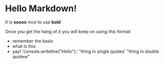 # Hello Markdown!

It is **soooo** nice to use **bold**

Once you get the hang of *it* you will keep on using *this* format

* remember the basic
* what is this
* yay!
'console.writeline("Hello");'
'thing in single quotes'
"thing in double quotew"

